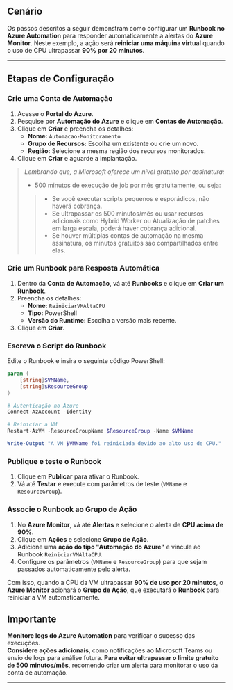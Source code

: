 ## Cenário

Os passos descritos a seguir demonstram como configurar um **Runbook no Azure Automation** para responder automaticamente a alertas do **Azure Monitor**. Neste exemplo, a ação será **reiniciar uma máquina virtual** quando o uso de CPU ultrapassar **90% por 20 minutos**.

---

## Etapas de Configuração

### **Crie uma Conta de Automação**
1. Acesse o **Portal do Azure**.
2. Pesquise por **Automação do Azure** e clique em **Contas de Automação**.
3. Clique em **Criar** e preencha os detalhes:
   - **Nome:** `Automacao-Monitoramento`
   - **Grupo de Recursos:** Escolha um existente ou crie um novo.
   - **Região:** Selecione a mesma região dos recursos monitorados.
4. Clique em **Criar** e aguarde a implantação.

> *Lembrando que, a Microsoft oferece um nível gratuito por assinatura:*
> - 500 minutos de execução de job por mês gratuitamente, ou seja:
>> - Se você executar scripts pequenos e esporádicos, não haverá cobrança.
>> - Se ultrapassar os 500 minutos/mês ou usar recursos adicionais como Hybrid Worker ou Atualização de patches em larga escala, poderá haver cobrança adicional.
>> - Se houver múltiplas contas de automação na mesma assinatura, os minutos gratuitos são compartilhados entre elas.

### **Crie um Runbook para Resposta Automática**
1. Dentro da **Conta de Automação**, vá até **Runbooks** e clique em **Criar um Runbook**.
2. Preencha os detalhes:
   - **Nome:** `ReiniciarVMAltaCPU`
   - **Tipo:** PowerShell
   - **Versão do Runtime:** Escolha a versão mais recente.
3. Clique em **Criar**.

### **Escreva o Script do Runbook**
Edite o Runbook e insira o seguinte código PowerShell:

```powershell
param (
    [string]$VMName,
    [string]$ResourceGroup
)

# Autenticação no Azure
Connect-AzAccount -Identity

# Reiniciar a VM
Restart-AzVM -ResourceGroupName $ResourceGroup -Name $VMName

Write-Output "A VM $VMName foi reiniciada devido ao alto uso de CPU."
```

### **Publique e teste o Runbook**
1. Clique em **Publicar** para ativar o Runbook.
2. Vá até **Testar** e execute com parâmetros de teste (`VMName` e `ResourceGroup`).

### **Associe o Runbook ao Grupo de Ação**
1. No **Azure Monitor**, vá até **Alertas** e selecione o alerta de **CPU acima de 90%**.
2. Clique em **Ações** e selecione **Grupo de Ação**.
3. Adicione uma **ação do tipo "Automação do Azure"** e vincule ao Runbook `ReiniciarVMAltaCPU`.
4. Configure os parâmetros (`VMName` e `ResourceGroup`) para que sejam passados automaticamente pelo alerta.

Com isso, quando a CPU da VM ultrapassar **90% de uso por 20 minutos**, o **Azure Monitor** acionará o **Grupo de Ação**, que executará o **Runbook** para reiniciar a VM automaticamente.

## Importante
**Monitore logs do Azure Automation** para verificar o sucesso das execuções.  
**Considere ações adicionais**, como notificações ao Microsoft Teams ou envio de logs para análise futura.
**Para evitar ultrapassar o limite gratuito de 500 minutos/mês**, recomendo criar um alerta para monitorar o uso da conta de automação.

---

